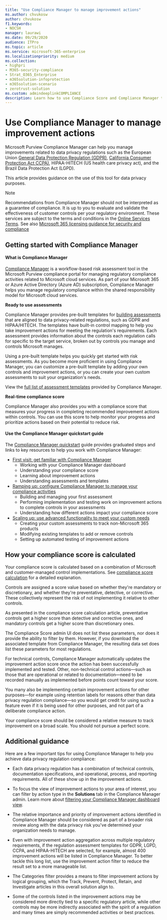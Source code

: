 ```yaml
---
title: "Use Compliance Manager to manage improvement actions"
ms.author: chvukosw
author: chvukosw
f1.keywords:
- NOCSH
manager: laurawi
ms.date: 09/29/2020
audience: ITPro
ms.topic: article
ms.service: microsoft-365-enterprise
ms.localizationpriority: medium
ms.collection:
- highpri
- M365-security-compliance
- Strat_O365_Enterprise
- m365solution-infoprotection
- m365solution-scenario
- zerotrust-solution
ms.custom: admindeeplinkCOMPLIANCE
description: Learn how to use Compliance Score and Compliance Manager to improve your level of protection for personal data.
---
```


# Use Compliance Manager to manage improvement actions

Microsoft Purview Compliance Manager can help you manage improvements related to data privacy regulations such as the European Union [General Data Protection Regulation (GDPR)](/compliance/regulatory/gdpr), [California Consumer Protection Act CCPA)](/compliance/regulatory/ccpa-faq), HIPAA-HITECH (US health care privacy act), and the Brazil Data Protection Act (LGPD).

This article provides guidance on the use of this tool for data privacy purposes.

> [!NOTE]
> Recommendations from Compliance Manager should not be interpreted as a guarantee of compliance. It is up to you to evaluate and validate the effectiveness of customer controls per your regulatory environment. These services are subject to the terms and conditions in the [Online Services Terms](https://go.microsoft.com/fwlink/?linkid=2108910). See also [Microsoft 365 licensing guidance for security and compliance](/office365/servicedescriptions/microsoft-365-service-descriptions/microsoft-365-tenantlevel-services-licensing-guidance/microsoft-365-security-compliance-licensing-guidance#compliance-manager)

## Getting started with Compliance Manager

#### What is Compliance Manager

[Compliance Manager](../compliance/compliance-manager.md) is a workflow-based risk assessment tool in the Microsoft Purview compliance portal for managing regulatory compliance activities related to Microsoft cloud services. As part of your Microsoft 365 or Azure Active Directory (Azure AD) subscription, Compliance Manager helps you manage regulatory compliance within the shared responsibility model for Microsoft cloud services.

**Ready to use assessments**

Compliance Manager provides pre-built templates for [building assessments](../compliance/compliance-manager-assessments.md) that are aligned to data privacy-related regulations, such as GDPR and HIPAA/HITECH. The templates have built-in control mapping to help you take improvement actions for meeting the regulation's requirements. Each assessment provides information about the controls each regulation calls for specific to the target service, broken out by controls you manage and controls Microsoft manages.

Using a pre-built template helps you quickly get started with risk assessments. As you become more proficient in using Compliance Manager, you can customize a pre-built template by adding your own controls and improvement actions, or you can create your own custom assessments to suit your organization's needs.

View the [full list of assessment templates](../compliance/compliance-manager-templates-list.md) provided by Compliance Manager.

**Real-time compliance score**

Compliance Manager also provides you with a compliance score that measures your progress in completing recommended improvement actions within controls. You can use this score to help monitor your progress and prioritize actions based on their potential to reduce risk.

#### Use the Compliance Manager quickstart guide

The [Compliance Manager quickstart](../compliance/compliance-manager-quickstart.md) guide provides graduated steps and links to key resources to help you work with Compliance Manager:

- [First visit: get familiar with Compliance Manager](../compliance/compliance-manager-quickstart.md#first-visit-get-to-know-compliance-manager)
    - Working with your Compliance Manager dashboard
    - Understanding your compliance score
    - Learning about improvement actions
    - Understanding assessments and templates
- [Ramping up: configure Compliance Manager to manage your compliance activities](../compliance/compliance-manager-quickstart.md#ramping-up-configure-compliance-manager-to-manage-your-compliance-activities)
    - Building and managing your first assessment
    - Performing implementation and testing work on improvement actions to complete controls in your assessments
    - Understanding how different actions impact your compliance score
- [Scaling up: use advanced functionality to meet your custom needs](../compliance/compliance-manager-quickstart.md#scaling-up-use-advanced-functionality-to-meet-your-custom-needs)
    - Creating your custom assessments to track non-Microsoft 365 products
    - Modifying existing templates to add or remove controls
    - Setting up automated testing of improvement actions

## How your compliance score is calculated

Your compliance score is calculated based on a combination of Microsoft and customer-managed control implementations. See [compliance score calculation](../compliance/compliance-score-calculation.md) for a detailed explanation.

Controls are assigned a score value based on whether they're mandatory or discretionary, and whether they're preventative, detective, or corrective. These collectively represent the risk of not implementing it relative to other controls.

As presented in the compliance score calculation article, preventative controls get a higher score than detective and corrective ones, and mandatory controls get a higher score than discretionary ones.

The Compliance Score admin UI does not list these parameters, nor does it provide the ability to filter by them. However, if you download the associated template from  Compliance Manager, the resulting data set does list these parameters for most regulations.

For technical controls, Compliance Manager automatically updates the improvement action score once the action has been successfully implemented and tested. Other, non-technical control actions&mdash;such as those that are operational or related to documentation&mdash;need to be recorded manually as implemented before points count toward your score.

You many also be implementing certain improvement actions for other purposes&mdash;for example using retention labels for reasons other than data privacy regulation compliance&mdash;so you would get credit for using such a feature even if it is being used for other purposes, and not part of a deliberate compliance action.

Your compliance score should be considered a relative measure to track improvement on a broad scale. You should not pursue a perfect score.

## Additional guidance

Here are a few important tips for using Compliance Manager to help you achieve data privacy regulation compliance:

- Each data privacy regulation has a combination of technical controls, documentation specifications, and operational, process, and reporting requirements. All of these show up in the improvement actions.

- To focus the view of improvement actions to your area of interest, you can filter by action type in the **Solutions** tab in the Compliance Manager admin. Learn more about [filtering your Compliance Manager dashboard view](../compliance/compliance-manager-setup.md#filtering-your-dashboard-view).

- The relative importance and priority of improvement actions identified in Compliance Manager should be considered as part of a broader risk review along with the data privacy risk you've determined your organization needs to manage.

- Even with improvement action aggregation across multiple regulatory requirements, if the regulation assessment templates for GDPR, LGPD, CCPA, and HIPAA-HITECH are selected, for example, almost 400 improvement actions will be listed in Compliance Manager. To better tackle this long list, use the improvement action filter to reduce the result set to a more manageable list.

- The Categories filter provides a means to filter improvement actions by logical grouping, which the Track, Prevent, Protect, Retain, and Investigate articles in this overall solution align to.

- Some of the controls listed in the improvement actions may be considered more directly tied to a specific regulatory article, while other controls may be more indirectly associated with the spirit of a regulation and many times are simply recommended activities or best practices.
